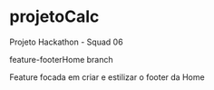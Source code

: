 # projetoCalc
Projeto Hackathon - Squad 06

feature-footerHome branch

Feature focada em criar e estilizar o footer da Home
